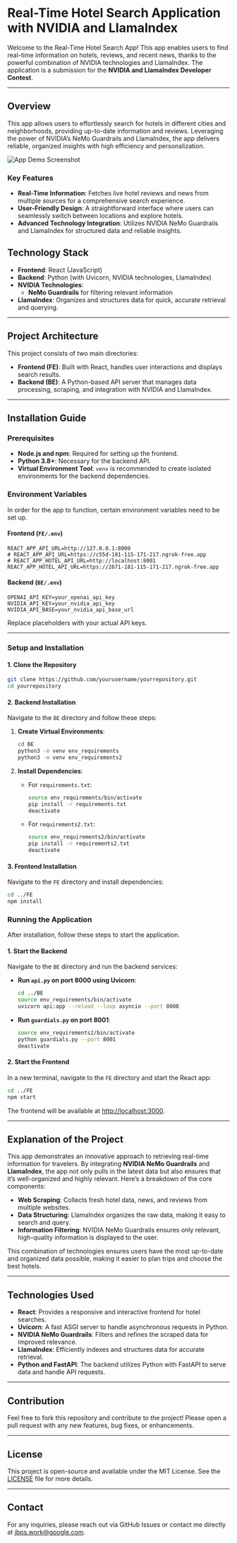 # Real-Time Hotel Search Application with NVIDIA and LlamaIndex

Welcome to the Real-Time Hotel Search App! This app enables users to find real-time information on hotels, reviews, and recent news, thanks to the powerful combination of NVIDIA technologies and LlamaIndex. The application is a submission for the **NVIDIA and LlamaIndex Developer Contest**.

---

## Overview

This app allows users to effortlessly search for hotels in different cities and neighborhoods, providing up-to-date information and reviews. Leveraging the power of NVIDIA’s NeMo Guardrails and LlamaIndex, the app delivers reliable, organized insights with high efficiency and personalization.

![App Demo Screenshot](#) <!-- Replace this with the actual image path after uploading -->

### Key Features

- **Real-Time Information**: Fetches live hotel reviews and news from multiple sources for a comprehensive search experience.
- **User-Friendly Design**: A straightforward interface where users can seamlessly switch between locations and explore hotels.
- **Advanced Technology Integration**: Utilizes NVIDIA NeMo Guardrails and LlamaIndex for structured data and reliable insights.

## Technology Stack

- **Frontend**: React (JavaScript)
- **Backend**: Python (with Uvicorn, NVIDIA technologies, LlamaIndex)
- **NVIDIA Technologies**:
  - **NeMo Guardrails** for filtering relevant information
- **LlamaIndex**: Organizes and structures data for quick, accurate retrieval and querying.

---

## Project Architecture

This project consists of two main directories:

- **Frontend (FE)**: Built with React, handles user interactions and displays search results.
- **Backend (BE)**: A Python-based API server that manages data processing, scraping, and integration with NVIDIA and LlamaIndex.

---

## Installation Guide

### Prerequisites

- **Node.js and npm**: Required for setting up the frontend.
- **Python 3.8+**: Necessary for the backend API.
- **Virtual Environment Tool**: `venv` is recommended to create isolated environments for the backend dependencies.

### Environment Variables

In order for the app to function, certain environment variables need to be set up.

#### Frontend (`FE/.env`)

```plaintext
REACT_APP_API_URL=http://127.0.0.1:8000
# REACT_APP_API_URL=https://c55d-181-115-171-217.ngrok-free.app
# REACT_APP_HOTEL_API_URL=http://localhost:8001
REACT_APP_HOTEL_API_URL=https://2671-181-115-171-217.ngrok-free.app
```

#### Backend (`BE/.env`)

```plaintext
OPENAI_API_KEY=your_openai_api_key
NVIDIA_API_KEY=your_nvidia_api_key
NVIDIA_API_BASE=your_nvidia_api_base_url
```

Replace placeholders with your actual API keys.

---

### Setup and Installation

#### 1. Clone the Repository

```bash
git clone https://github.com/yourusername/yourrepository.git
cd yourrepository
```

#### 2. Backend Installation

Navigate to the `BE` directory and follow these steps:

1. **Create Virtual Environments**:

   ```bash
   cd BE
   python3 -m venv env_requirements
   python3 -m venv env_requirements2
   ```

2. **Install Dependencies**:

   - For `requirements.txt`:

     ```bash
     source env_requirements/bin/activate
     pip install -r requirements.txt
     deactivate
     ```

   - For `requirements2.txt`:

     ```bash
     source env_requirements2/bin/activate
     pip install -r requirements2.txt
     deactivate
     ```

#### 3. Frontend Installation

Navigate to the `FE` directory and install dependencies:

```bash
cd ../FE
npm install
```

### Running the Application

After installation, follow these steps to start the application.

#### 1. Start the Backend

Navigate to the `BE` directory and run the backend services:

- **Run `api.py` on port 8000 using Uvicorn**:

  ```bash
  cd ../BE
  source env_requirements/bin/activate
  uvicorn api:app --reload --loop asyncio --port 8000
  ```

- **Run `guardials.py` on port 8001**:

  ```bash
  source env_requirements2/bin/activate
  python guardials.py --port 8001
  deactivate
  ```

#### 2. Start the Frontend

In a new terminal, navigate to the `FE` directory and start the React app:

```bash
cd ../FE
npm start
```

The frontend will be available at [http://localhost:3000](http://localhost:3000).

---

## Explanation of the Project

This app demonstrates an innovative approach to retrieving real-time information for travelers. By integrating **NVIDIA NeMo Guardrails** and **LlamaIndex**, the app not only pulls in the latest data but also ensures that it’s well-organized and highly relevant. Here’s a breakdown of the core components:

- **Web Scraping**: Collects fresh hotel data, news, and reviews from multiple websites.
- **Data Structuring**: LlamaIndex organizes the raw data, making it easy to search and query.
- **Information Filtering**: NVIDIA NeMo Guardrails ensures only relevant, high-quality information is displayed to the user.

This combination of technologies ensures users have the most up-to-date and organized data possible, making it easier to plan trips and choose the best hotels.

---

## Technologies Used

- **React**: Provides a responsive and interactive frontend for hotel searches.
- **Uvicorn**: A fast ASGI server to handle asynchronous requests in Python.
- **NVIDIA NeMo Guardrails**: Filters and refines the scraped data for improved relevance.
- **LlamaIndex**: Efficiently indexes and structures data for accurate retrieval.
- **Python and FastAPI**: The backend utilizes Python with FastAPI to serve data and handle API requests.

---

## Contribution

Feel free to fork this repository and contribute to the project! Please open a pull request with any new features, bug fixes, or enhancements.

---

## License

This project is open-source and available under the MIT License. See the [LICENSE](LICENSE) file for more details.

---

## Contact

For any inquiries, please reach out via GitHub Issues or contact me directly at [jbps.work@google.com](mailto:jbps.work@google.com).
